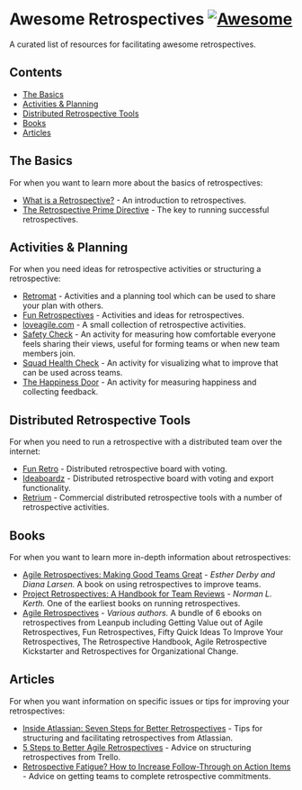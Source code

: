 # Awesome Retrospectives [![Awesome](https://cdn.rawgit.com/sindresorhus/awesome/d7305f38d29fed78fa85652e3a63e154dd8e8829/media/badge.svg)](https://github.com/sindresorhus/awesome)

A curated list of resources for facilitating awesome retrospectives.

## Contents

* [The Basics](#the-basics)
* [Activities & Planning](#activities-&-planning)
* [Distributed Retrospective Tools](#distributed-retrospective-tools)
* [Books](#books)
* [Articles](#articles)

## The Basics

For when you want to learn more about the basics of retrospectives:

* [What is a Retrospective?](http://finding-marbles.com/retr-o-mat/what-is-a-retrospective/) - An introduction to retrospectives.
* [The Retrospective Prime Directive](http://www.retrospectives.com/pages/retroPrimeDirective.html) - The key to running successful retrospectives.

## Activities & Planning

For when you need ideas for retrospective activities or structuring a retrospective:

* [Retromat](https://plans-for-retrospectives.com/en/) - Activities and a planning tool which can be used to share your plan with others.
* [Fun Retrospectives](http://www.funretrospectives.com) - Activities and ideas for retrospectives.
* [loveagile.com](http://loveagile.com) - A small collection of retrospective activities.
* [Safety Check](http://www.akashb.com/blog/2012/05/28/agile-retrospectives-the-safety-check/) - An activity for measuring how comfortable everyone feels sharing their views, useful for forming teams or when new team members join.
* [Squad Health Check](https://labs.spotify.com/2014/09/16/squad-health-check-model/) - An activity for visualizing what to improve that can be used across teams.
* [The Happiness Door](https://www.happymelly.com/the-happiness-door-bring-your-own-bottle/) - An activity for measuring happiness and collecting feedback. 

## Distributed Retrospective Tools

For when you need to run a retrospective with a distributed team over the internet:

* [Fun Retro](http://funretro.github.io/distributed/) - Distributed retrospective board with voting.
* [Ideaboardz](http://www.ideaboardz.com) - Distributed retrospective board with voting and export functionality.
* [Retrium](https://www.retrium.com) - Commercial distributed retrospective tools with a number of retrospective activities.

## Books

For when you want to learn more in-depth information about retrospectives:

* [Agile Retrospectives: Making Good Teams Great](https://pragprog.com/book/dlret/agile-retrospectives) - *Esther Derby and Diana Larsen.* A book on using retrospectives to improve teams.
* [Project Retrospectives: A Handbook for Team Reviews](http://www.dorsethouse.com/books/pr.html) - *Norman L. Kerth.* One of the earliest books on running retrospectives.
* [Agile Retrospectives](https://leanpub.com/b/agileretrospectives) - *Various authors.* A bundle of 6 ebooks on retrospectives from Leanpub including Getting Value out of Agile Retrospectives, Fun Retrospectives, Fifty Quick Ideas To Improve Your Retrospectives, The Retrospective Handbook, Agile Retrospective Kickstarter and Retrospectives for Organizational Change.

## Articles

For when you want information on specific issues or tips for improving your retrospectives:

* [Inside Atlassian: Seven Steps for Better Retrospectives](https://www.atlassian.com/blog/agile/retrospectives-atlassian) - Tips for structuring and facilitating retrospectives from Atlassian.
* [5 Steps to Better Agile Retrospectives](https://blog.trello.com/the-5-steps-to-better-team-retrospectives) - Advice on structuring retrospectives from Trello.
* [Retrospective Fatigue? How to Increase Follow-Through on Action Items](http://finding-marbles.com/2012/04/25/retrospective-fatigue-how-to-increase-follow-through-action-items/) - Advice on getting teams to complete retrospective commitments.
